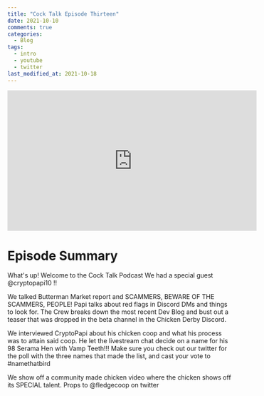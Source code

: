 ```yaml
---
title: "Cock Talk Episode Thirteen"
date: 2021-10-10
comments: true
categories:
  - Blog
tags:
  - intro
  - youtube
  - twitter
last_modified_at: 2021-10-18
---
```


<iframe width="560" height="315" src="https://www.youtube.com/embed/CdCOR597lF0" title="YouTube video player" frameborder="0" allow="accelerometer; autoplay; clipboard-write; encrypted-media; gyroscope; picture-in-picture" allowfullscreen></iframe>

  
# Episode Summary

What's up! Welcome to the Cock Talk Podcast We had a special guest @cryptopapi10 !!

We talked Butterman Market report and SCAMMERS, BEWARE OF THE SCAMMERS, PEOPLE! Papi talks about red flags in Discord DMs and things to look for. The Crew breaks down the most recent Dev Blog and bust out a teaser that was dropped in the beta channel in the Chicken Derby Discord. 

We interviewed CryptoPapi about his chicken coop and what his process was to attain said coop. He let the livestream chat decide on a name for his 98 Serama Hen with Vamp Teeth!!! Make sure you check out our twitter for the poll with the three names that made the list, and cast your vote to #namethatbird

We show off a community made chicken video where the chicken shows off its SPECIAL talent. Props to @fledgecoop on twitter
